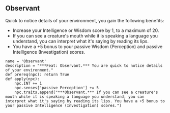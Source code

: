 ## Observant
Quick to notice details of your environment, you gain the following benefits:

* Increase your Intelligence or Wisdom score by 1, to a maximum of 20.
* If you can see a creature's mouth while it is speaking a language you understand, you can interpret what it's saying by reading its lips.
* You have a +5 bonus to your passive Wisdom (Perception) and passive Intelligence (Investigation) scores.

```
name = 'Observant'
description = "***Feat: Observant.*** You are quick to notice details of your environment."
def prereq(npc): return True
def apply(npc):
    npc.INT += 1
    npc.senses['passive Perception'] += 5
    npc.traits.append("***Observant.*** If you can see a creature's mouth while it is speaking a language you understand, you can interpret what it's saying by reading its lips. You have a +5 bonus to your passive Intelligence (Investigation) scores.")
```
